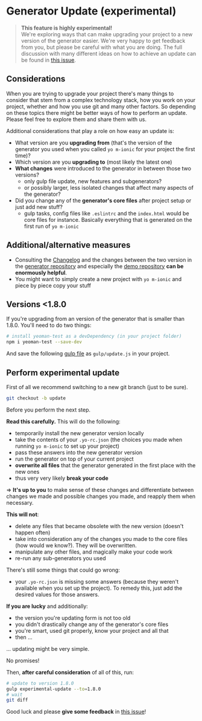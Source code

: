 # Generator Update (experimental)

> **This feature is highly experimental!**  
> We're exploring ways that can make upgrading your project to a new version of the generator easier. We're very happy to get feedback from you, but please be careful with what you are doing. The full discussion with many different ideas on how to achieve an update can be found in [this issue](https://github.com/mwaylabs/generator-m-ionic/issues/158).


## Considerations
When you are trying to upgrade your project there's many things to consider that stem from a complex technology stack, how you work on your project, whether and how you use git and many other factors. So depending on these topics there might be better ways of how to perform an update. Please feel free to explore them and share them with us.

Additional considerations that play a role on how easy an update is:
- What version are you **upgrading from** (that's the version of the generator you used when you called `yo m-ionic` for your project the first time)?
- Which version are you **upgrading to** (most likely the latest one)
- **What changes** were introduced to the generator in between those two versions?
  - only gulp file update, new features and subgenerators?
  - or possibly larger, less isolated changes that affect many aspects of the generator?
- Did you change any of the **generator's core files** after project setup or just add new stuff?
  - gulp tasks, config files like `.eslintrc` and the `index.html` would be core files for instance. Basically everything that is generated on the first run of `yo m-ionic`

## Additional/alternative measures
- Consulting the [Changelog](https://github.com/mwaylabs/generator-m-ionic/releases) and the changes between the two version in the [generator repository](https://github.com/mwaylabs/generator-m-ionic/compare/1.6.0...1.7.0) and especially the [demo repository](https://github.com/mwaylabs/generator-m-ionic-demo/compare/1.6.0...1.7.0) **can be enormously helpful**.
- You might want to simply create a new project with `yo m-ionic` and piece by piece copy your stuff


## Versions <1.8.0
If you're upgrading from an version of the generator that is smaller than 1.8.0. You'll need to do two things:
```sh
# install yeoman-test as a devDependency (in your project folder)
npm i yeoman-test --save-dev
```
And save the following [gulp file](https://github.com/mwaylabs/generator-m-ionic/blob/master/generators/app/templates/gulp/update.js) as `gulp/update.js` in your project.

## Perform experimental update
First of all we recommend switching to a new git branch (just to be sure).
```sh
git checkout -b update
```
Before you perform the next step.

**Read this carefully.** This will do the following:
- temporarily install the new generator version locally
- take the contents of your `.yo-rc.json` (the choices you made when running `yo m-ionic` to set up your project)
- pass these answers into the new generator version
- run the generator on top of your current project
- **overwrite all files** that the generator generated in the first place with the new ones
- thus very very likely **break your code**

=> **It's up to you** to make sense of these changes and differentiate between changes we made and possible changes you made, and reapply them when necessary.

**This will not**:
- delete any files that became obsolete with the new version (doesn't happen often)
- take into consideration any of the changes you made to the core files (how would we know?). They will be overwritten.
- manipulate any other files, and magically make your code work
- re-run any sub-generators you used

There's still some things that could go wrong:
- your `.yo-rc.json` is missing some answers (because they weren't available when you set up the project). To remedy this, just add the desired values for those answers.

**If you are lucky** and additionally:
- the version you're updating form is not too old
- you didn't drastically change any of the generator's core files
- you're smart, used git properly, know your project and all that
- then ...

... updating might be very simple.

No promises!

Then, **after careful consideration** of all of this, run:
```sh
# update to version 1.8.0
gulp experimental-update --to=1.8.0
# wait
git diff
```

Good luck and please **give some feedback** in [this issue](https://github.com/mwaylabs/generator-m-ionic/issues/158)!
